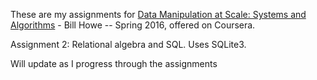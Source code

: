 These are my assignments for [Data Manipulation at Scale: Systems and Algorithms](https://www.coursera.org/learn/data-manipulation/home/info) - Bill Howe -- Spring 2016, offered on Coursera.

Assignment 2: Relational algebra and SQL. Uses SQLite3.

Will update as I progress through the assignments
